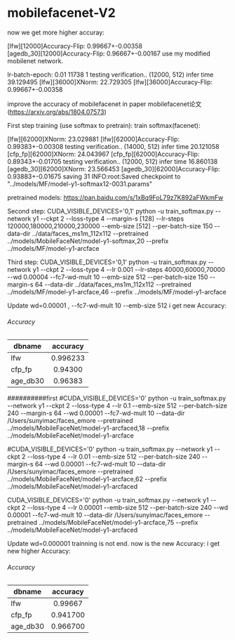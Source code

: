 # mobilefacenet-V2

now we get more higher accuray:


[lfw][12000]Accuracy-Flip: 0.99667+-0.00358  
[agedb_30][12000]Accuracy-Flip: 0.96667+-0.00167 use my modified mobilenet network.

lr-batch-epoch: 0.01 11738 1
testing verification..
(12000, 512)
infer time 39.129495
[lfw][36000]XNorm: 22.729305
[lfw][36000]Accuracy-Flip: 0.99667+-0.00358



improve the accuracy of mobilefacenet 
in paper mobilefacenet论文(https://arxiv.org/abs/1804.07573) 

First step training (use softmax to pretrain): 
train softmax(facenet):

[lfw][62000]XNorm: 23.029881
[lfw][62000]Accuracy-Flip: 0.99383+-0.00308
testing verification..
(14000, 512)
infer time 20.121058
[cfp_fp][62000]XNorm: 24.043967
[cfp_fp][62000]Accuracy-Flip: 0.89343+-0.01705
testing verification..
(12000, 512)
infer time 16.860138
[agedb_30][62000]XNorm: 23.566453
[agedb_30][62000]Accuracy-Flip: 0.93883+-0.01675
saving 31
INFO:root:Saved checkpoint to "../models/MF/model-y1-softmax12-0031.params"


pretrained models:
https://pan.baidu.com/s/1xBq9FoL79z7K892aFWkmFw


Second step:
CUDA_VISIBLE_DEVICES='0,1' python -u train_softmax.py --network y1 --ckpt 2 --loss-type 4 --margin-s [128] --lr-steps 120000,180000,210000,230000 --emb-size [512] --per-batch-size 150 --data-dir ../data/faces_ms1m_112x112 --pretrained ../models/MobileFaceNet/model-y1-softmax,20 --prefix ../models/MF/model-y1-arcface

Third step:
CUDA_VISIBLE_DEVICES='0,1' python -u train_softmax.py --network y1 --ckpt 2 --loss-type 4  --lr 0.001 --lr-steps 40000,60000,70000 --wd 0.00004 --fc7-wd-mult 10 --emb-size 512 --per-batch-size 150 --margin-s 64 --data-dir ../data/faces_ms1m_112x112 --pretrained ../models/MF/model-y1-arcface,46 --prefix ../models/MF/model-y1-arcface

Update wd=0.00001 , --fc7-wd-mult 10 --emb-size 512
i get new Accuracy:
###### Accuracy
| dbname | accuracy |
| ----- |:-----:|
| lfw |0.996233|
| cfp_fp |0.94300|
| age_db30 |0.96383|


##########first
#CUDA_VISIBLE_DEVICES='0' python -u train_softmax.py --network y1 --ckpt 2 --loss-type 4   --lr 0.1 --emb-size 512 --per-batch-size 240 --margin-s 64 --wd 0.00001 --fc7-wd-mult 10 --data-dir /Users/sunyimac/faces_emore --pretrained ../models/MobileFaceNet/model-y1-arcfaced,18 --prefix ../models/MobileFaceNet/model-y1-arcface

#CUDA_VISIBLE_DEVICES='0' python -u train_softmax.py --network y1 --ckpt 2 --loss-type 4   --lr 0.01 --emb-size 512 --per-batch-size 240 --margin-s 64 --wd 0.00001 --fc7-wd-mult 10 --data-dir /Users/sunyimac/faces_emore --pretrained ../models/MobileFaceNet/model-y1-arcface,62 --prefix ../models/MobileFaceNet/model-y1-arcfaced

CUDA_VISIBLE_DEVICES='0' python -u train_softmax.py --network y1 --ckpt 2 --loss-type 4   --lr 0.00001 --emb-size 512 --per-batch-size 240  --wd 0.00001 --fc7-wd-mult 10 --data-dir /Users/sunyimac/faces_emore --pretrained ../models/MobileFaceNet/model-y1-arcface,75 --prefix ../models/MobileFaceNet/model-y1-arcfaced

Update wd=0.000001 trainning is not end. now is the new Accuracy:
i get new higher Accuracy:
###### Accuracy
| dbname | accuracy |
| ----- |:-----:|
| lfw |0.99667|
| cfp_fp |0.941700|
| age_db30 |0.966700|

